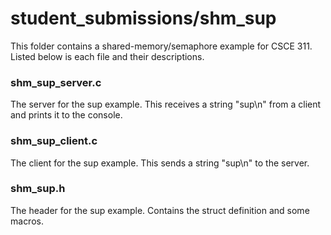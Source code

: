 # student_submissions/shm_sup

This folder contains a shared-memory/semaphore example for CSCE 311. Listed below is each file and their descriptions.

### shm_sup_server.c

The server for the sup example. This receives a string "sup\n" from a client and prints it to the console.

### shm_sup_client.c

The client for the sup example. This sends a string "sup\n" to the server.

### shm_sup.h

The header for the sup example. Contains the struct definition and some macros.